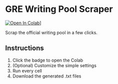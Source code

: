 # GRE Writing Pool Scraper
[![Open In Colab](https://colab.research.google.com/assets/colab-badge.svg)](https://colab.research.google.com/drive/1tSlVHUwtCfOktzJI--3hWnWs2JML7qXi?usp=sharing)]

Scrap the official writing pool in a few clicks.

## Instructions
1. Click the badge to open the Colab
2. (Optional) Customize the simple settings
3. Run every cell
4. Download the generated .txt files
